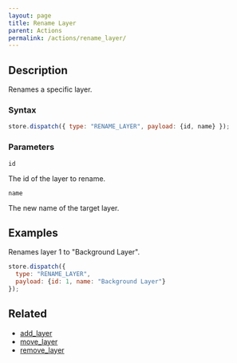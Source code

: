 ```yaml
---
layout: page
title: Rename Layer
parent: Actions
permalink: /actions/rename_layer/
---
```


## Description

Renames a specific layer.

### Syntax

```js
store.dispatch({ type: "RENAME_LAYER", payload: {id, name} });
```

### Parameters

`id`

The id of the layer to rename.

`name`

The new name of the target layer.

## Examples

Renames layer 1 to "Background Layer".

```js
store.dispatch({
  type: "RENAME_LAYER",
  payload: {id: 1, name: "Background Layer"}
});
```

## Related

- [add_layer](./add_layer.md)
- [move_layer](./move_layer.md)
- [remove_layer](./remove_layer.md)
